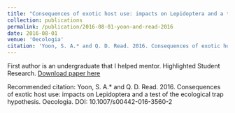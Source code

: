 ```yaml
---
title: "Consequences of exotic host use: impacts on Lepidoptera and a test of the ecological trap hypothesis"
collection: publications
permalink: /publication/2016-08-01-yoon-and-read-2016
date: 2016-08-01
venue: 'Oecologia'
citation: 'Yoon, S. A.* and Q. D. Read. 2016. Consequences of exotic host use: impacts on Lepidoptera and a test of the ecological trap hypothesis. Oecologia. DOI: 10.1007/s00442-016-3560-2'
---
```

First author is an undergraduate that I helped mentor. Highlighted Student Research. [Download paper here](https://link.springer.com/article/10.1007/s00442-016-3560-2)

Recommended citation: Yoon, S. A.* and Q. D. Read. 2016. Consequences of exotic host use: impacts on Lepidoptera and a test of the ecological trap hypothesis. Oecologia. DOI: 10.1007/s00442-016-3560-2